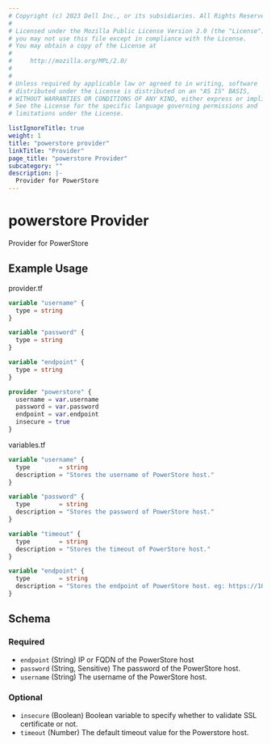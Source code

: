 ```yaml
---
# Copyright (c) 2023 Dell Inc., or its subsidiaries. All Rights Reserved.
# 
# Licensed under the Mozilla Public License Version 2.0 (the "License");
# you may not use this file except in compliance with the License.
# You may obtain a copy of the License at
# 
#     http://mozilla.org/MPL/2.0/
# 
# 
# Unless required by applicable law or agreed to in writing, software
# distributed under the License is distributed on an "AS IS" BASIS,
# WITHOUT WARRANTIES OR CONDITIONS OF ANY KIND, either express or implied.
# See the License for the specific language governing permissions and
# limitations under the License.

listIgnoreTitle: true
weight: 1
title: "powerstore provider"
linkTitle: "Provider"
page_title: "powerstore Provider"
subcategory: ""
description: |-
  Provider for PowerStore
---
```


# powerstore Provider

Provider for PowerStore

## Example Usage

provider.tf
```terraform
variable "username" {
  type = string
}

variable "password" {
  type = string
}

variable "endpoint" {
  type = string
}

provider "powerstore" {
  username = var.username
  password = var.password
  endpoint = var.endpoint
  insecure = true
}
```

variables.tf
```terraform
variable "username" {
  type        = string
  description = "Stores the username of PowerStore host."
}

variable "password" {
  type        = string
  description = "Stores the password of PowerStore host."
}

variable "timeout" {
  type        = string
  description = "Stores the timeout of PowerStore host."
}

variable "endpoint" {
  type        = string
  description = "Stores the endpoint of PowerStore host. eg: https://10.1.1.1/api/rest"
}
```

<!-- schema generated by tfplugindocs -->
## Schema

### Required

- `endpoint` (String) IP or FQDN of the PowerStore host
- `password` (String, Sensitive) The password of the PowerStore host.
- `username` (String) The username of the PowerStore host.

### Optional

- `insecure` (Boolean) Boolean variable to specify whether to validate SSL certificate or not.
- `timeout` (Number) The default timeout value for the Powerstore host.